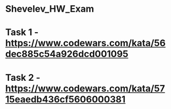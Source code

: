 # Shevelev_HW_Exam
# Task 1 - https://www.codewars.com/kata/56dec885c54a926dcd001095
# Task 2 - https://www.codewars.com/kata/5715eaedb436cf5606000381
